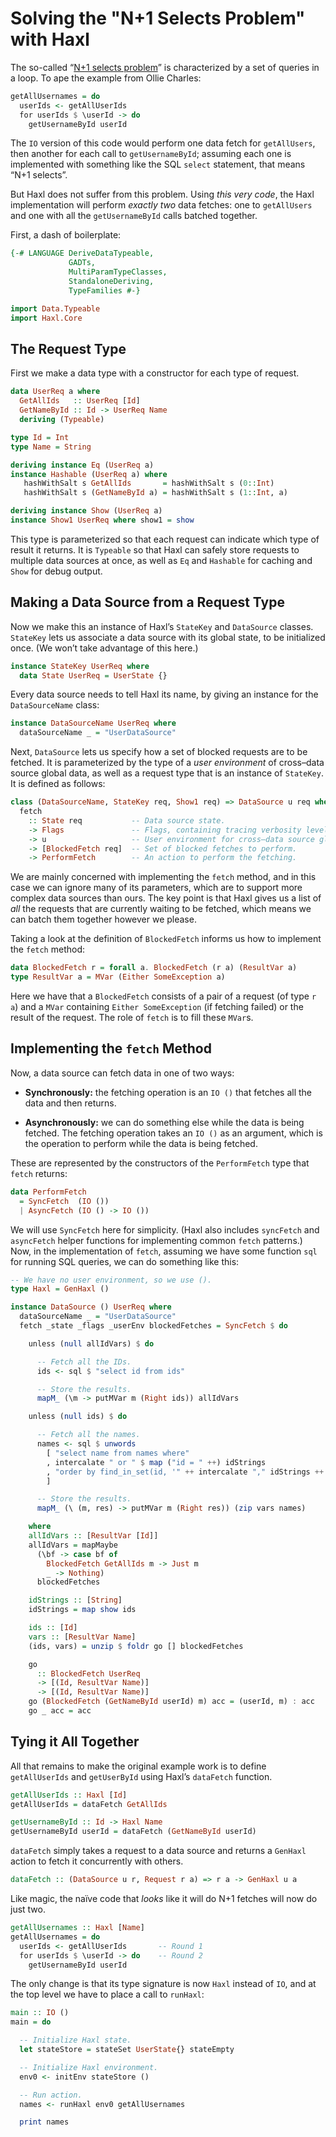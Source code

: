# Solving the "N+1 Selects Problem" with Haxl

The so-called “[N+1 selects problem](http://ocharles.org.uk/blog/posts/2014-03-24-queries-in-loops-without-a-care-in-the-world.html)” is characterized by a set of queries in a loop. To ape the example from Ollie Charles:

```haskell
getAllUsernames = do
  userIds <- getAllUserIds
  for userIds $ \userId -> do
    getUsernameById userId
```

The `IO` version of this code would perform one data fetch for `getAllUsers`, then another for each call to `getUsernameById`; assuming each one is implemented with something like the SQL `select` statement, that means “N+1 selects”.

But Haxl does not suffer from this problem. Using *this very code*, the Haxl implementation will perform *exactly two* data fetches: one to `getAllUsers` and one with all the `getUsernameById` calls batched together.

First, a dash of boilerplate:

```haskell
{-# LANGUAGE DeriveDataTypeable,
             GADTs,
             MultiParamTypeClasses,
             StandaloneDeriving,
             TypeFamilies #-}

import Data.Typeable
import Haxl.Core
```

## The Request Type

First we make a data type with a constructor for each type of request.

```haskell
data UserReq a where
  GetAllIds   :: UserReq [Id]
  GetNameById :: Id -> UserReq Name
  deriving (Typeable)

type Id = Int
type Name = String

deriving instance Eq (UserReq a)
instance Hashable (UserReq a) where
   hashWithSalt s GetAllIds       = hashWithSalt s (0::Int)
   hashWithSalt s (GetNameById a) = hashWithSalt s (1::Int, a)

deriving instance Show (UserReq a)
instance Show1 UserReq where show1 = show
```

This type is parameterized so that each request can indicate which type of result it returns. It is `Typeable` so that Haxl can safely store requests to multiple data sources at once, as well as `Eq` and `Hashable` for caching and `Show` for debug output.

## Making a Data Source from a Request Type

Now we make this an instance of Haxl’s `StateKey` and `DataSource` classes. `StateKey` lets us associate a data source with its global state, to be initialized once. (We won’t take advantage of this here.)

```haskell
instance StateKey UserReq where
  data State UserReq = UserState {}
```

Every data source needs to tell Haxl its name, by giving an instance for
the `DataSourceName` class:

```haskell
instance DataSourceName UserReq where
  dataSourceName _ = "UserDataSource"
```

Next, `DataSource` lets us specify how a set of blocked requests are to be fetched. It is parameterized by the type of a *user environment* of cross–data source global data, as well as a request type that is an instance of `StateKey`. It is defined as follows:

```haskell
class (DataSourceName, StateKey req, Show1 req) => DataSource u req where
  fetch
    :: State req           -- Data source state.
    -> Flags               -- Flags, containing tracing verbosity level, etc.
    -> u                   -- User environment for cross–data source globals.
    -> [BlockedFetch req]  -- Set of blocked fetches to perform.
    -> PerformFetch        -- An action to perform the fetching.
```

We are mainly concerned with implementing the `fetch` method, and in this case we can ignore many of its parameters, which are to support more complex data sources than ours. The key point is that Haxl gives us a list of *all* the requests that are currently waiting to be fetched, which means we can batch them together however we please.

Taking a look at the definition of `BlockedFetch` informs us how to implement the `fetch` method:

```haskell
data BlockedFetch r = forall a. BlockedFetch (r a) (ResultVar a)
type ResultVar a = MVar (Either SomeException a)
```

Here we have that a `BlockedFetch` consists of a pair of a request (of type `r a`) and a `MVar` containing `Either SomeException` (if fetching failed) or the result of the request. The role of `fetch` is to fill these `MVar`s.

## Implementing the `fetch` Method

Now, a data source can fetch data in one of two ways:

  * **Synchronously:** the fetching operation is an `IO ()` that fetches all the
    data and then returns.

  * **Asynchronously:** we can do something else while the data is being
    fetched. The fetching operation takes an `IO ()` as an argument, which is
    the operation to perform while the data is being fetched.

These are represented by the constructors of the `PerformFetch` type that `fetch` returns:

```haskell
data PerformFetch
  = SyncFetch  (IO ())
  | AsyncFetch (IO () -> IO ())
```

We will use `SyncFetch` here for simplicity. (Haxl also includes `syncFetch` and `asyncFetch` helper functions for implementing common `fetch` patterns.) Now, in the implementation of `fetch`, assuming we have some function `sql` for running SQL queries, we can do something like this:

```haskell
-- We have no user environment, so we use ().
type Haxl = GenHaxl ()

instance DataSource () UserReq where
  dataSourceName _ = "UserDataSource"
  fetch _state _flags _userEnv blockedFetches = SyncFetch $ do

    unless (null allIdVars) $ do

      -- Fetch all the IDs.
      ids <- sql $ "select id from ids"

      -- Store the results.
      mapM_ (\m -> putMVar m (Right ids)) allIdVars

    unless (null ids) $ do

      -- Fetch all the names.
      names <- sql $ unwords
        [ "select name from names where"
        , intercalate " or " $ map ("id = " ++) idStrings
        , "order by find_in_set(id, '" ++ intercalate "," idStrings ++ "')"
        ]

      -- Store the results.
      mapM_ (\ (m, res) -> putMVar m (Right res)) (zip vars names)

    where
    allIdVars :: [ResultVar [Id]]
    allIdVars = mapMaybe
      (\bf -> case bf of
        BlockedFetch GetAllIds m -> Just m
        _ -> Nothing)
      blockedFetches

    idStrings :: [String]
    idStrings = map show ids

    ids :: [Id]
    vars :: [ResultVar Name]
    (ids, vars) = unzip $ foldr go [] blockedFetches

    go
      :: BlockedFetch UserReq
      -> [(Id, ResultVar Name)]
      -> [(Id, ResultVar Name)]
    go (BlockedFetch (GetNameById userId) m) acc = (userId, m) : acc
    go _ acc = acc
```

## Tying it All Together

All that remains to make the original example work is to define `getAllUserIds` and `getUserById` using Haxl’s `dataFetch` function.

```haskell
getAllUserIds :: Haxl [Id]
getAllUserIds = dataFetch GetAllIds

getUsernameById :: Id -> Haxl Name
getUsernameById userId = dataFetch (GetNameById userId)
```

`dataFetch` simply takes a request to a data source and returns a
`GenHaxl` action to fetch it concurrently with others.

```haskell
dataFetch :: (DataSource u r, Request r a) => r a -> GenHaxl u a
```

Like magic, the naïve code that *looks* like it will do N+1 fetches will now do just two.

```haskell
getAllUsernames :: Haxl [Name]
getAllUsernames = do
  userIds <- getAllUserIds       -- Round 1
  for userIds $ \userId -> do    -- Round 2
    getUsernameById userId
```

The only change is that its type signature is now `Haxl` instead of `IO`, and at the top level we have to place a call to `runHaxl`:

```haskell
main :: IO ()
main = do

  -- Initialize Haxl state.
  let stateStore = stateSet UserState{} stateEmpty

  -- Initialize Haxl environment.
  env0 <- initEnv stateStore ()

  -- Run action.
  names <- runHaxl env0 getAllUsernames

  print names
```

